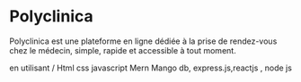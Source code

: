 # Polyclinica

Polyclinica est une plateforme en ligne dédiée à la prise de rendez-vous chez le médecin, simple, rapide et accessible à tout moment.

en utilisant 
/
Html css javascript 
Mern
Mango db, express.js,reactjs , node js 
